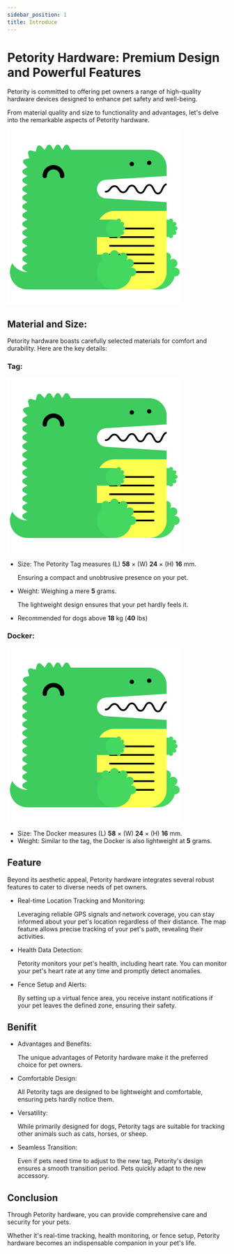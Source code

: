 ```yaml
---
sidebar_position: 1
title: Introduce
---
```


# Petority Hardware: Premium Design and Powerful Features
Petority is committed to offering pet owners a range of high-quality hardware devices designed to enhance pet safety and well-being. 

From material quality and size to functionality and advantages, let's delve into the remarkable aspects of Petority hardware.

![device](/img/logo.svg)

## Material and Size:

Petority hardware boasts carefully selected materials for comfort and durability. Here are the key details:

### Tag:
    
  ![Tag](/img/logo.svg)

+ Size: The Petority Tag measures (L) **58** × (W) **24** × (H) **16** mm.

  Ensuring a compact and unobtrusive presence on your pet.
  
+ Weight: Weighing a mere **5** grams.

  The lightweight design ensures that your pet hardly feels it.

 + Recommended for dogs above **18** kg (**40** lbs)

### Docker: 

  ![Docker](/img/logo.svg)

+ Size: The Docker measures (L) **58** × (W) **24** × (H) **16** mm.
+ Weight: Similar to the tag, the Docker is also lightweight at **5** grams.
## Feature
Beyond its aesthetic appeal, Petority hardware integrates several robust features to cater to diverse needs of pet owners.

+ Real-time Location Tracking and Monitoring:
  
    Leveraging reliable GPS signals and network coverage, you can stay informed about your pet's location regardless of their distance. The map feature allows precise tracking of your pet's path, revealing their activities.

+ Health Data Detection:

  Petority monitors your pet's health, including heart rate. You can monitor your pet's heart rate at any time and promptly detect anomalies.
  
+ Fence Setup and Alerts:

    By setting up a virtual fence area, you receive instant notifications if your pet leaves the defined zone, ensuring their safety.

## Benifit
  
+ Advantages and Benefits:

    The unique advantages of Petority hardware make it the preferred choice for pet owners.

+ Comfortable Design:

  All Petority tags are designed to be lightweight and comfortable, ensuring pets hardly notice them.
  
+ Versatility:

  While primarily designed for dogs, Petority tags are suitable for tracking other animals such as cats, horses, or sheep.
  
+ Seamless Transition:

  Even if pets need time to adjust to the new tag, Petority's design ensures a smooth transition period. Pets quickly adapt to the new accessory.

## Conclusion

Through Petority hardware, you can provide comprehensive care and security for your pets.

Whether it's real-time tracking, health monitoring, or fence setup, Petority hardware becomes an indispensable companion in your pet's life.
